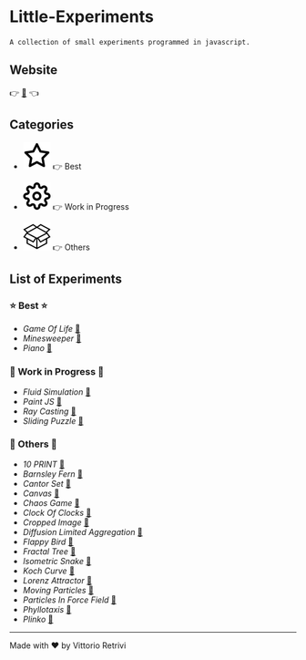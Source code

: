 
<div>

# Little-Experiments

    A collection of small experiments programmed in javascript.

## Website

👉 [🔗](https://motiontx.github.io/Little-Experiments) 👈    

## Categories

* ![star](./assets/star.svg) 👉 Best

* ![wip](./assets/settings.svg) 👉 Work in Progress

* ![box](./assets/all.svg) 👉 Others

## List of Experiments

### ⭐️ Best ⭐️

* *Game Of Life* [🔗](https://motiontx.github.io/Little-Experiments/experiments/Game-Of-Life)
* *Minesweeper* [🔗](https://motiontx.github.io/Little-Experiments/experiments/Minesweeper)
* *Piano* [🔗](https://motiontx.github.io/Little-Experiments/experiments/Piano)

### 🚧 Work in Progress 🚧

* *Fluid Simulation* [🔗](https://motiontx.github.io/Little-Experiments/experiments/Fluid-Simulation)
* *Paint JS* [🔗](https://motiontx.github.io/Little-Experiments/experiments/Paint-JS)
* *Ray Casting* [🔗](https://motiontx.github.io/Little-Experiments/experiments/Ray-Casting)
* *Sliding Puzzle* [🔗](https://motiontx.github.io/Little-Experiments/experiments/Sliding-Puzzle)

### 🔶 Others 🔶

* *10 PRINT* [🔗](https://motiontx.github.io/Little-Experiments/experiments/10-PRINT)
* *Barnsley Fern* [🔗](https://motiontx.github.io/Little-Experiments/experiments/Barnsley-Fern)
* *Cantor Set* [🔗](https://motiontx.github.io/Little-Experiments/experiments/Cantor-Set)
* *Canvas* [🔗](https://motiontx.github.io/Little-Experiments/experiments/Canvas)
* *Chaos Game* [🔗](https://motiontx.github.io/Little-Experiments/experiments/Chaos-Game)
* *Clock Of Clocks* [🔗](https://motiontx.github.io/Little-Experiments/experiments/Clock-Of-Clocks)
* *Cropped Image* [🔗](https://motiontx.github.io/Little-Experiments/experiments/Cropped-Image)
* *Diffusion Limited Aggregation* [🔗](https://motiontx.github.io/Little-Experiments/experiments/Diffusion-Limited-Aggregation)
* *Flappy Bird* [🔗](https://motiontx.github.io/Little-Experiments/experiments/Flappy-Bird)
* *Fractal Tree* [🔗](https://motiontx.github.io/Little-Experiments/experiments/Fractal-Tree)
* *Isometric Snake* [🔗](https://motiontx.github.io/Little-Experiments/experiments/Isometric-Snake)
* *Koch Curve* [🔗](https://motiontx.github.io/Little-Experiments/experiments/Koch-Curve)
* *Lorenz Attractor* [🔗](https://motiontx.github.io/Little-Experiments/experiments/Lorenz-Attractor)
* *Moving Particles* [🔗](https://motiontx.github.io/Little-Experiments/experiments/Moving-Particles)
* *Particles In Force Field* [🔗](https://motiontx.github.io/Little-Experiments/experiments/Particles-In-Force-Field)
* *Phyllotaxis* [🔗](https://motiontx.github.io/Little-Experiments/experiments/Phyllotaxis)
* *Plinko* [🔗](https://motiontx.github.io/Little-Experiments/experiments/Plinko)

---

Made with ♥ by Vittorio Retrivi
